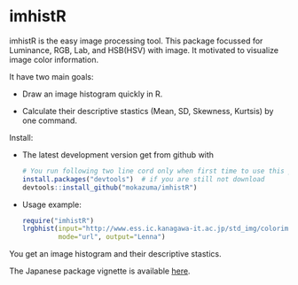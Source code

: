 <!-- README.md is generated from README.Rmd. Please edit that file -->
imhistR
=======

imhistR is the easy image processing tool. This package focussed for Luminance, RGB, Lab, and HSB(HSV) with image. It motivated to visualize image color information.

It have two main goals:

-   Draw an image histogram quickly in R.

-   Calculate their descriptive stastics (Mean, SD, Skewness, Kurtsis) by one command.

Install:

-   The latest development version get from github with

    ``` r
    # You run following two line cord only when first time to use this package.
    install.packages("devtools")  # if you are still not download
    devtools::install_github("mokazuma/imhistR")
    ```

-   Usage example:

    ``` r
    require("imhistR")
    lrgbhist(input="http://www.ess.ic.kanagawa-it.ac.jp/std_img/colorimage/Lenna.jpg", 
             mode="url", output="Lenna")
    ```

You get an image histogram and their descriptive stastics.

The Japanese package vignette is available [here](http://rpubs.com/mokazuma/imhistR).
